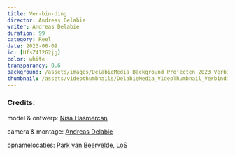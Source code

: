 ```yaml
---
title: Ver-bin-ding
director: Andreas Delabie
writer: Andreas Delabie
duration: 99
category: Reel
date: 2023-06-09
id: [UfsZ412G2jg]
color: white
transparancy: 0.6
background: /assets/images/DelabieMedia_Background_Projecten_2023_Verbinding.jpg
thumbnail: /assets/videothumbnails/DelabieMedia_VideoThumbnail_Verbinding.jpg
---
```

### Credits:
model & ontwerp: [Nisa Hasmercan](https://www.instagram.com/nisahasmercan)

camera & montage: [Andreas Delabie](https://www.instagram.com/andreas_delabie)

opnamelocaties: [Park van Beervelde](https://www.parkvanbeervelde.be/nl), [LoS](https://www.lochristi.be/los)